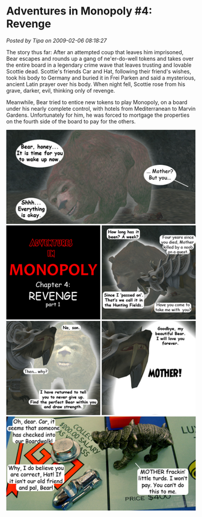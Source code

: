 # Adventures in Monopoly #4: Revenge

*Posted by Tipa on 2009-02-06 08:18:27*

The story thus far: After an attempted coup that leaves him imprisoned, Bear escapes and rounds up a gang of ne'er-do-well tokens and takes over the entire board in a legendary crime wave that leaves trusting and lovable Scottie dead. Scottie's friends Car and Hat, following their friend's wishes, took his body to Germany and buried it in Frei Parken and said a mysterious, ancient Latin prayer over his body. When night fell, Scottie rose from his grave, darker, evil, thinking only of revenge.

Meanwhile, Bear tried to entice new tokens to play Monopoly, on a board under his nearly complete control, with hotels from Mediterranean to Marvin Gardens. Unfortunately for him, he was forced to mortgage the properties on the fourth side of the board to pay for the others.

![](../uploads/2009/02/comic.jpg "comic")

